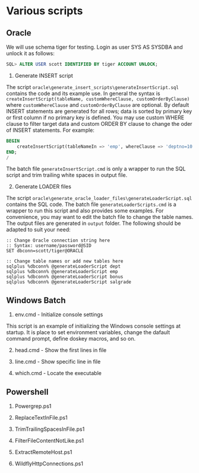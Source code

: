 # Various scripts

## Oracle

We will use schema tiger for testing. Login as user SYS AS SYSDBA and unlock it as follows:

```sql
SQL> ALTER USER scott IDENTIFIED BY tiger ACCOUNT UNLOCK;
```

1. Generate INSERT script
   
The script `oracle\generate_insert_scripts\generateInsertScript.sql` contains the code and its 
example use. In general the syntax is `createInsertScript(tableName, customWhereClause, customOrderByClause)`
where `customWhereClause` and `customOrderByClause` are optional. By default INSERT statements are
generated for all rows; data is sorted by primary key or first column if no primary key is defined. 
You may use custom WHERE clause to filter target data and custom ORDER BY clause to change the 
oder of INSERT statements. For example:

```sql
BEGIN
    createInsertScript(tableNameIn => 'emp', whereClause => 'deptno=10', orderClause => 'ename');
END;
/
```

The batch file `generateInsertScript.cmd` is only a wrapper to run the SQL script and trim trailing 
white spaces in output file. 

2. Generate LOADER files

The script `oracle\generate_oracle_loader_files\generateLoaderScript.sql` contains the SQL code.
The batch file `generateLoaderScripts.cmd` is a wrapper to run this script and also provides some
examples. For convenience, you may want to edit the batch file to change the table names. The output
files are generated in `output` folder. The following should be adapted to suit your need:

```batch
:: Change Oracle connection string here
:: Syntax: username/password@SID
SET dbconn=scott/tiger@ORACLE

:: Change table names or add new tables here
sqlplus %dbconn% @generateLoaderScript dept
sqlplus %dbconn% @generateLoaderScript emp
sqlplus %dbconn% @generateLoaderScript bonus
sqlplus %dbconn% @generateLoaderScript salgrade
```

## Windows Batch

1. env.cmd - Initialize console settings 

This script is an example of initializing the Windows console settings at startup. It is place to
set environment variables, change the dafault command prompt, define doskey macros, and so on.

2. head.cmd - Show the first lines in file

3. line.cmd - Show specific line in file

4. which.cmd - Locate the executable

## Powershell

1. Powergrep.ps1

2. ReplaceTextInFile.ps1

3. TrimTrailingSpacesInFile.ps1

4. FilterFileContentNotLike.ps1

5. ExtractRemoteHost.ps1

6. WildflyHttpConnections.ps1